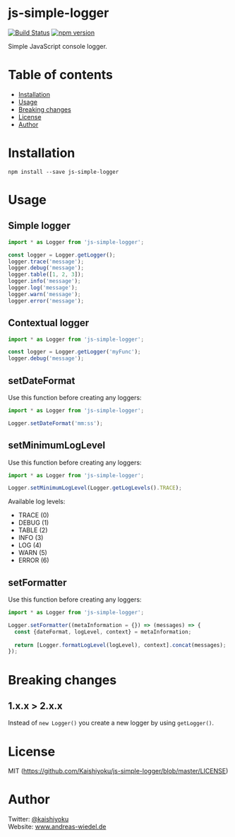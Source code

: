 # js-simple-logger

[![Build Status](https://travis-ci.org/Kaishiyoku/js-simple-logger.svg?branch=master)](https://travis-ci.org/Kaishiyoku/js-simple-logger)
[![npm version](https://badge.fury.io/js/js-simple-logger.svg)](https://www.npmjs.com/package/js-simple-logger)

Simple JavaScript console logger.

Table of contents
=================
* [Installation](#installation)
* [Usage](#usage)
* [Breaking changes](#breaking-changes)
* [License](#license)
* [Author](#author)

Installation
============
`npm install --save js-simple-logger`

Usage
=====

Simple logger
-------------
```javascript
import * as Logger from 'js-simple-logger';

const logger = Logger.getLogger();
logger.trace('message');
logger.debug('message');
logger.table([1, 2, 3]);
logger.info('message');
logger.log('message');
logger.warn('message');
logger.error('message');
```

Contextual logger
-----------------
```javascript
import * as Logger from 'js-simple-logger';

const logger = Logger.getLogger('myFunc');
logger.debug('message');
```

setDateFormat
-------------
Use this function before creating any loggers:

```javascript
import * as Logger from 'js-simple-logger';

Logger.setDateFormat('mm:ss');
```

setMinimumLogLevel
------------------
Use this function before creating any loggers:

```javascript
import * as Logger from 'js-simple-logger';

Logger.setMinimumLogLevel(Logger.getLogLevels().TRACE);
```

Available log levels:
- TRACE (0)
- DEBUG (1)
- TABLE (2)
- INFO (3)
- LOG (4)
- WARN (5)
- ERROR (6)

setFormatter
------------
Use this function before creating any loggers:

```javascript
import * as Logger from 'js-simple-logger';

Logger.setFormatter((metaInformation = {}) => (messages) => {
  const {dateFormat, logLevel, context} = metaInformation;
  
  return [Logger.formatLogLevel(logLevel), context].concat(messages);
});
```

Breaking changes
================

1.x.x > 2.x.x
-------------

Instead of `new Logger()` you create a new logger by using `getLogger()`.

License
=======
MIT (https://github.com/Kaishiyoku/js-simple-logger/blob/master/LICENSE)


Author
======
Twitter: [@kaishiyoku](https://twitter.com/kaishiyoku)  
Website: www.andreas-wiedel.de
